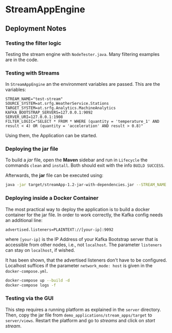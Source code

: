 # StreamAppEngine

## Deployment Notes

### Testing the filter logic

Testing the stream engine with `NodeTester.java`. 
Many filtering examples are in the code.


### Testing with Streams

In `StreamAppEngine` an the environment variables are passed.
This are the variables:
```
STREAM_NAME="test-stream"
SOURCE_SYSTEM=at.srfg.WeatherService.Stations
TARGET_SYSTEM=at.srfg.Analytics.MachineAnalytics
KAFKA_BOOTSTRAP_SERVERS=127.0.0.1:9092
SERVER_URI=127.0.0.1:1908
FILTER_LOGIC="SELECT * FROM * WHERE (quantity = 'temperature_1' AND result < 4) OR (quantity = 'acceleration' AND result > 0.8)"
```

Using them, the Application can be started.


### Deploying the jar file

To build a *jar* file, open the **Maven** sidebar and run in `Lifecycle` the commands
`clean` and `install`. Both should exit with the info `BUILD SUCCESS`.

Afterwards, the **jar** file can be executed using:
```bash
java -jar target/streamApp-1.2-jar-with-dependencies.jar --STREAM_NAME test-jar --SOURCE_SYSTEM at.srfg.WeatherService.Stations --TARGET_SYSTEM at.srfg.Analytics.MachineAnalytics --KAFKA_BOOTSTRAP_SERVERS 127.0.0.1:9092 --SERVER_URI 127.0.0.1:1908 --FILTER_LOGIC "SELECT * FROM * WHERE (quantity = 'temperature_1' AND result < 4) OR (quantity = 'acceleration' AND result > 0.8)"
```

### Deploying inside a Docker Container

The most practical way to deploy the application is to build a docker container for the jar file.
In order to work correctly, the Kafka config needs an additional line:

```
advertised.listeners=PLAINTEXT://[your-ip]:9092
```
where `[your-ip]` is the IP Address of your Kafka Bootstrap server that is accessible from other nodes,
i.e., not `localhost`. The parameter `listeners` can stay on `localhost`, if wished. 

It has been shown, that the advertised listeners don't have to be configured. Localhost suffices if the parameter
`network_mode: host` is given in the `docker-compose.yml`.

```bash
docker-compose up --build -d
docker-compose logs -f
```

### Testing via the GUI

This step requires a running platform as explained in the `server` directory.
Then, copy the jar file from `demo_applications/stream_apps/target` to `server/views`.
Restart the platform and go to *streams* and click on *start stream*.

